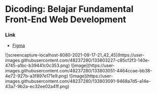 # Dicoding: Belajar Fundamental Front-End Web Development
<h3>Link</h3>
<ul>
  <li><a href="https://www.figma.com/file/u0Xfpzgj2GjQuHx7y87SOu/Cake?node-id=0%3A1">Figma</a></li>
</ul>
![screencapture-localhost-8080-2021-09-17-21_42_45](https://user-images.githubusercontent.com/48237280/133803227-c85cf2f3-140e-4745-a1bc-b39441c0c353.png)
![image](https://user-images.githubusercontent.com/48237280/133803051-4464ccae-bb38-4e72-927b-a3f897e171e9.png)
![image](https://user-images.githubusercontent.com/48237280/133803091-9468a7d5-a14e-43a7-9b2a-ec32ee02a41f.png)
